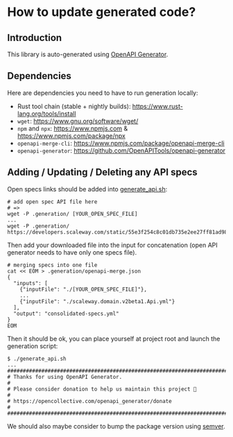 # How to update generated code?

## Introduction
This library is auto-generated using [OpenAPI Generator](https://openapi-generator.tech).

## Dependencies
Here are dependencies you need to have to run generation locally:
- Rust tool chain (stable + nightly builds): https://www.rust-lang.org/tools/install
- `wget`: https://www.gnu.org/software/wget/
- `npm` and `npx`: https://www.npmjs.com & https://www.npmjs.com/package/npx
- `openapi-merge-cli`: https://www.npmjs.com/package/openapi-merge-cli
- `openapi-generator`: https://github.com/OpenAPITools/openapi-generator

## Adding / Updating / Deleting any API specs
Open specs links should be added into [generate_api.sh](generate_api.sh):
```
# add open spec API file here
# =>
wget -P .generation/ [YOUR_OPEN_SPEC_FILE] 
...
wget -P .generation/ https://developers.scaleway.com/static/55e3f254c8c01db735e2ee27ff81ad98/scaleway.baremetal.v1.Api.yml
```
Then add your downloaded file into the input for concatenation (open API generator needs to have only one specs file).
```
# merging specs into one file
cat << EOM > .generation/openapi-merge.json
{
  "inputs": [
    {"inputFile": "./[YOUR_OPEN_SPEC_FILE]"},
    ...
    {"inputFile": "./scaleway.domain.v2beta1.Api.yml"}
  ],
  "output": "consolidated-specs.yml"
}
EOM
```
Then it should be ok, you can place yourself at project root and launch the generation script:
```
$ ./generate_api.sh
...
################################################################################
# Thanks for using OpenAPI Generator.                                          #
# Please consider donation to help us maintain this project 🙏                 #
# https://opencollective.com/openapi_generator/donate                          #
################################################################################
```

We should also maybe consider to bump the package version using [semver](https://semver.org/).